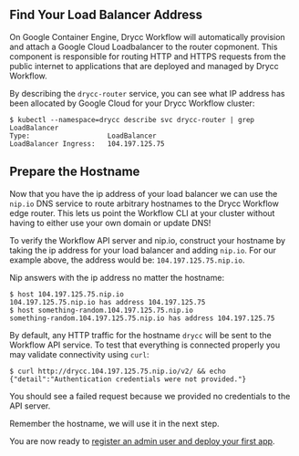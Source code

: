 ## Find Your Load Balancer Address

On Google Container Engine, Drycc Workflow will automatically provision and
attach a Google Cloud Loadbalancer to the router copmonent. This component is
responsible for routing HTTP and HTTPS requests from the public internet to
applications that are deployed and managed by Drycc Workflow.

By describing the `drycc-router` service, you can see what IP address has been
allocated by Google Cloud for your Drycc Workflow cluster:

```
$ kubectl --namespace=drycc describe svc drycc-router | grep LoadBalancer
Type:                   LoadBalancer
LoadBalancer Ingress:   104.197.125.75
```

## Prepare the Hostname

Now that you have the ip address of your load balancer we can use the `nip.io`
DNS service to route arbitrary hostnames to the Drycc Workflow edge router. This
lets us point the Workflow CLI at your cluster without having to either use
your own domain or update DNS!

To verify the Workflow API server and nip.io, construct your hostname by taking
the ip address for your load balancer and adding `nip.io`. For our example
above, the address would be: `104.197.125.75.nip.io`.

Nip answers with the ip address no matter the hostname:
```
$ host 104.197.125.75.nip.io
104.197.125.75.nip.io has address 104.197.125.75
$ host something-random.104.197.125.75.nip.io
something-random.104.197.125.75.nip.io has address 104.197.125.75
```

By default, any HTTP traffic for the hostname `drycc` will be sent to the Workflow API service. To test that everything is connected properly you may validate connectivity using `curl`:

```
$ curl http://drycc.104.197.125.75.nip.io/v2/ && echo
{"detail":"Authentication credentials were not provided."}
```

You should see a failed request because we provided no credentials to the API server.

Remember the hostname, we will use it in the next step.

You are now ready to [register an admin user and deploy your first app](../../deploy-an-app.md).
